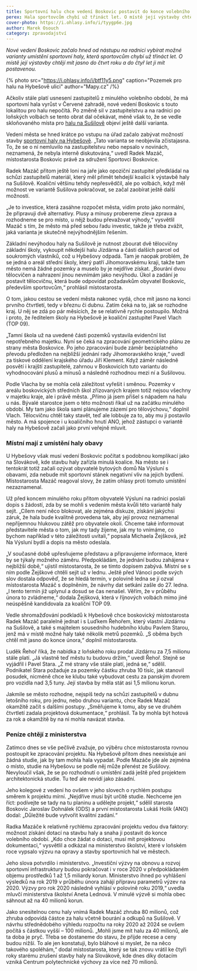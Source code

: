 ```yaml
---
title: Sportovní halu chce vedení Boskovic postavit do konce volebního období
perex: Hala sportovcům chybí už třináct let. O místě její výstavby chtějí mít radní jasno do čtvrt roku a do čtyř let ji mít postavenou.
cover-photo: https://i.ohlasy.info/i/tyygp6e.jpg
author: Marek Osouch
category: zpravodajství
---
```


*Nové vedení Boskovic začalo hned od nástupu na radnici vybírat možné varianty umístění sportovní haly, která sportovcům chybí už třináct let. O místě její výstavby chtějí mít jasno do čtvrt roku a do čtyř let ji mít postavenou.*

{% photo src="https://i.ohlasy.info/i/btf11y5.png" caption="Pozemek pro halu na Hybešově ulici" author="Mapy.cz" /%}

Ačkoliv stále platí usnesení zastupitelů z minulého volebního období, že má sportovní hala vyrůst v Červené zahradě, nové vedení Boskovic s touto lokalitou pro halu nepočítá. Po změně sil v zastupitelstvu a na radnici po loňských volbách se tento obrat dal očekávat, méně však to, že se vedle skloňovaného místa pro [halu na Sušilově](http://www.ohlasy.info/clanky/2017/05/hala-susilova.html) objeví ještě další varianta.

Vedení města se hned krátce po vstupu na úřad začalo zabývat možností stavby [sportovní haly na Hybešově](https://forum.ohlasy.info/t/sportovni-hala-na-hybesove/117). „Tato varianta se neobjevila zčistajasna. To, že se o ní nemluvilo na zastupitelstvu nebo nepsalo v novinách, neznamená, že nebyla interně diskutována,“ uvedl Radek Mazáč, místostarosta Boskovic právě za sdružení Sportovci Boskovice.

Radek Mazáč přitom ještě loni na jaře jako opoziční zastupitel předkládal na schůzi zastupitelů materiál, který měl přimět tehdejší koalici k výstavbě haly na Sušilově. Koaliční většinu tehdy nepřesvědčil, ale po volbách, když měl možnost ve variantě Sušilova pokračovat, se začal zaobírat ještě další možností.

„Je to investice, která zasáhne rozpočet města, vidím proto jako normální, že připravuji dvě alternativy. Plusy a mínusy probereme zleva zprava a rozhodneme se pro místo, u nějž budou převažovat výhody,“ vysvětlil Mazáč s tím, že město má před sebou řadu investic, takže je třeba zvážit, jaká varianta je skutečně nejvýhodnějším řešením.

Základní nevýhodou haly na Sušilově je nutnost zbourat dvě tělocvičny základní školy, vykoupit někdejší halu Jízdárna a části dalších parcel od soukromých vlastníků, což u Hybešovy odpadá. Tam je naopak problém, že se jedná o areál střední školy, který patří Jihomoravskému kraji, takže tam město nemá žádné pozemky a muselo by je nejdříve získat. „Bourání dvou tělocvičen a nahrazení jinou nevnímám jako nevýhodu. Úkol a zadání je postavit tělocvičnu, která bude odpovídat požadavkům obyvatel Boskovic, především sportovcům,“ prohlásil místostarosta.

O tom, jakou cestou se vedení města nakonec vydá, chce mít jasno na konci prvního čtvrtletí, tedy v březnu či dubnu. Zatím čeká na to, jak se rozhodne kraj. U něj se zdá po pár měsících, že se relativně rychle postoupilo. Možná i proto, že ředitelem školy na Hybešově je koaliční zastupitel Pavel Vlach (TOP 09).

„Tamní škola už na uvedené části pozemků vystavila evidenční list nepotřebného majetku. Nyní se čeká na zpracování geometrického plánu ze strany města Boskovice. Po jeho zpracování bude záměr bezúplatného převodu předložen na nejbližší jednání rady Jihomoravského kraje,“ uvedl za tiskové oddělení krajského úřadu Jiří Klement. Když záměr následně posvětí i krajští zastupitelé, zahrnou v Boskovicích tuto variantu do vyhodnocování plusů a mínusů a následně rozhodnou mezi ní a Sušilovou.

Podle Vlacha by se mohla celá záležitost vyřešit i směnou. Pozemky v areálu boskovických středních škol zřizovaných krajem totiž nejsou všechny v majetku kraje, ale i právě města. „Přímo já jsem přišel s nápadem na halu u nás. Bývalé starostce jsem o této možnosti říkal už na začátku minulého období. My tam jako škola sami plánujeme zázemí pro tělovýchovu,“ doplnil Vlach. Tělocvičnu chtěl taky stavět, teď ale lobbuje za to, aby mu ji postavilo město. A má spojence i u koaličního hnutí ANO, jehož zástupci o variantě haly na Hybešově začali jako první veřejně mluvit.

### Místní mají z umístění haly obavy

U Hybešovy však musí vedení Boskovic počítat s podobnou komplikací jako na Slovákově, kde stavbu haly zařízla minulá koalice. Na město se i tentokrát totiž začali ozývat obyvatelé bytových domů Na Výsluní s obavami, zda nebude mít sportovní stánek negativní vliv na jejich bydlení. Místostarosta Mazáč reagoval slovy, že zatím ohlasy proti tomuto umístění nezaznamenal.

Už před koncem minulého roku přitom obyvatelé Výsluní na radnici poslali dopis s žádostí, zda by se mohli s vedením města kvůli této variantě haly sejít. „Cílem není něco blokovat, ale zejména diskuze, získání jakýchsi záruk, že hala bude kvalitně provedena tak, aby její provoz neznamenal nepříjemnou hlukovou zátěž pro obyvatele okolí. Chceme také informovat představitele města o tom, jak my tady žijeme, jak my to vnímáme, co bychom například v této záležitosti uvítali,“ popsala Michaela Žejšková, jež Na Výsluní bydlí a dopis na město odeslala.

„V současné době upřesňujeme představu a připravujeme informace, které by se týkaly možného záměru. Předpokládám, že jednání budou zahájena v nejbližší době,“ ujistil místostarosta, že se tímto dopisem zabývá. Místní se s ním podle Žejškové chtěli sejít už v lednu. Ještě před Vánoci podle svých slov dostala odpověď, že se hledá termín, v polovině ledna se jí ozval místostarosta Mazáč s doplněním, že návrhy dat setkání zašle do 27. ledna. „I tento termín již uplynul a dosud se čas nenašel. Věřím, že v průběhu února to zvládneme,“ dodala Žejšková, která v říjnových volbách mimo jiné neúspěšně kandidovala za koaliční TOP 09.

Vedle shromažďování podkladů k Hybešově chce boskovický místostarosta Radek Mazáč paralelně jednat i s Luďkem Řehořem, který vlastní Jízdárnu na Sušilově, a také s majitelem sousedního hudebního klubu Pavlem Starou, jenž má v místě možné haly také několik metrů pozemků. „S oběma bych chtěl mít jasno do konce února,“ doplnil místostarosta.

Luděk Řehoř říká, že nabídka z loňského roku prodat Jízdárnu za 7,5 milionu stále platí. „Já vlastně teď městu tu budovu držím,“ uvedl Řehoř. Stejně se vyjádřil i Pavel Stara. „Z mé strany vše stále platí, jedná se,“ sdělil. Podnikatel Stara požaduje za pozemky částku zhruba 10 tisíc, jak stanovil posudek, nicméně chce ke klubu také vybudovat cestu za panským dvorem pro vozidla nad 3,5 tuny. Její stavba by měla stát asi 1,5 milionu korun.

Jakmile se město rozhodne, nejspíš tedy na schůzi zastupitelů v dubnu letošního roku, pro jednu, nebo druhou variantu, chce Radek Mazáč okamžitě začít s dalšími postupy. „Směřujeme k tomu, aby se ve druhém čtvrtletí zadala projektová dokumentace,“ prohlásil. Ta by mohla být hotová za rok a okamžitě by na ni mohla navázat stavba.

### Peníze chtějí z ministerstva

Zatímco dnes se vše pečlivě zvažuje, po výběru chce místostarosta rovnou postoupit ke zpracování projektu. Na Hybešově přitom dnes neexistuje ani žádná studie, jak by tam mohla hala vypadat. Podle Mazáče jde ale zejména o místo, studie na Hybešovu se podle něj může přenést ze Sušilovy. Nevyloučil však, že se po rozhodnutí o umístění zadá ještě před projektem architektonická studie. Tu teď ale nevidí jako zásadní.

Jeho kolegové z vedení ho ovšem v jeho slovech o rychlém postupu směrem k projektu mírní. „Nejdříve musí být určitě studie. Nechceme jen říct: podívejte se tady na tu planinu a udělejte projekt,“ sdělil starosta Boskovic Jaroslav Dohnálek (ODS) a první místostarosta Lukáš Holík (ANO) dodal: „Důležité bude vytvořit kvalitní zadání.“

Radka Mazáče k relativně rychlému zpracování projektu vedou dva faktory: možnost získání dotací na stavbu haly a snaha ji postavit do konce volebního období. „Kdo chce žádat o dotaci, musí mít projektovou dokumentaci,“ vysvětlil a odkázal na ministerstvo školství, které v loňském roce vypsalo výzvu na opravy a stavby sportovních hal ve městech.

Jeho slova potvrdilo i ministerstvo. „Investiční výzvy na obnovu a rozvoj sportovní infrastruktury budou pokračovat i v roce 2020 v předpokládaném objemu prostředků 1 až 1,5 miliardy korun. Ministerstvo ihned po vyhlášení výsledků na rok 2019 v průběhu února zahájí přípravu parametrů výzev na 2020. Výzvy pro rok 2020 následně vyhlásí v polovině roku 2019,“ uvedla mluvčí ministerstva školství Aneta Lednová. V minulé výzvě si mohla obec sáhnout až na 40 milionů korun.

Jako snesitelnou cenu haly vnímá Radek Mazáč zhruba 80 milionů, což zhruba odpovídá částce za halu včetně bourání a odkupů na Sušilově. V návrhu střednědobého výhledu rozpočtu na roky 2020 až 2024 se ovšem počítá s částkou vyšší – 100 milionů. „Mohli jsme mít halu za 40 milionů, ale ta doba je pryč. Třeba se dostaneme do stavu, že přijde recese a ceny budou nižší. To ale jen konstatuji, bylo bláhové si myslet, že na něco takového spoléhám,“ dodal místostarosta, který se tak znovu vrátil ke čtyři roky starému zrušení stavby haly na Slovákově, kde dnes díky dotacím vzniká Centrum polytechnické výchovy za více než 70 milionů.
